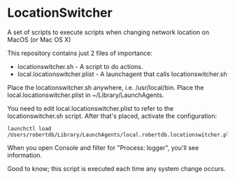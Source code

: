 # LocationSwitcher
A set of scripts to execute scripts when changing network location on MacOS (or Mac OS X)

This repository contains just 2 files of importance:
- locationswitcher.sh - A script to do actions.
- local.locationswitcher.plist - A launchagent that calls locationswitcher.sh

Place the locationswitcher.sh anywhere, i.e. /usr/local/bin.
Place the local.locationswitcher.plist in ~/Library/LaunchAgents.

You need to edit local.locationswitcher.plist to refer to the locationswitcher.sh script.
After that's placed, activate the configuration:

    launchctl load /Users/robertdb/Library/LaunchAgents/local.robertdb.locationswitcher.plist

When you open Console and filter for "Process: logger", you'll see information.

Good to know; this script is executed each time any system change occurs.

